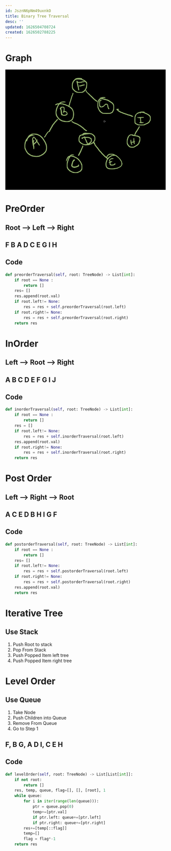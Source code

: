 ```yaml
---
id: JsznN6pNm49uxnkO
title: Binary Tree Traversal
desc: ''
updated: 1626504708724
created: 1626502788225
---
```

# Graph
![](/assets/images/2021-07-17-12-08-23.png)

# PreOrder

## Root --> Left --> Right

## F B A D C E G I H

## Code
```python
def preorderTraversal(self, root: TreeNode) -> List[int]:
    if root == None :
        return []
    res= []
    res.append(root.val)
    if root.left!= None:
        res = res + self.preorderTraversal(root.left)
    if root.right!= None:
        res = res + self.preorderTraversal(root.right)
    return res
```

# InOrder

## Left --> Root --> Right

## A B C D E F G I J

## Code
```python
def inorderTraversal(self, root: TreeNode) -> List[int]:
    if root == None :
        return []
    res = []
    if root.left!= None:
        res = res + self.inorderTraversal(root.left)
    res.append(root.val)
    if root.right!= None:
        res = res + self.inorderTraversal(root.right)
    return res
```


# Post Order

## Left --> Right --> Root

## A C E D B H I G F

## Code

```python
def postorderTraversal(self, root: TreeNode) -> List[int]:
    if root == None :
        return []
    res= []
    if root.left!= None:
        res = res + self.postorderTraversal(root.left)
    if root.right!= None:
        res = res + self.postorderTraversal(root.right)
    res.append(root.val)
    return res
```

# Iterative Tree

## Use Stack

1. Push Root to stack
2. Pop From Stack
3. Push Popped Item left tree
4. Push Popped Item right tree

# Level Order

## Use Queue

1. Take Node
2. Push Children into Queue
3. Remove From Queue
4. Go to Step 1

## F, B G, A D I, C E H

## Code
```python
def levelOrder(self, root: TreeNode) -> List[List[int]]:
    if not root:
        return []
    res, temp, queue, flag=[], [], [root], 1
    while queue:
        for i in iter(range(len(queue))):
            ptr = queue.pop(0)
            temp+=[ptr.val]
            if ptr.left: queue+=[ptr.left]
            if ptr.right: queue+=[ptr.right]
        res+=[temp[::flag]]
        temp=[]
        flag = flag*-1
    return res
```
